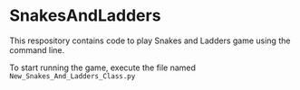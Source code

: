 # SnakesAndLadders

This respository contains code to play Snakes and Ladders game using the command line.

To start running the game, execute the file named `New_Snakes_And_Ladders_Class.py`
